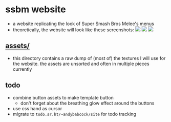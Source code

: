 # ssbm website

- a website replicating the look of Super Smash Bros Melee's menus
- theoretically, the website will look like these screenshots:
  <img src="https://git.sr.ht/~andybabcock/ssbmWebsite/blob/master/assets/screenshots/titleScreen.png"></img>
  <img src="./ssbmWebsite/tree/master/item/assets/screenshots/mainMenu.png"></img>
  <img src="./ssbmWebsite/tree/master/item/assets/screenshots/specialMeleeMenu.png"></img>

## [assets/](./assets/)

- this directory contains a raw dump of (most of) the textures I will use for the website. the assets are unsorted and often in multiple pieces currently

## todo

- combine button assets to make template button
  - don't forget about the breathing glow effect around the buttons
- use css hand as cursor
- migrate to `todo.sr.ht/~andybabcock/site` for todo tracking
